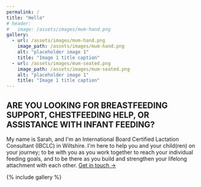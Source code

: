 ```yaml
---
permalink: /
title: "Hello"
# header:
#   image: /assets/images/mum-hand.png
gallery:
  - url: /assets/images/mum-hand.png
    image_path: /assets/images/mum-hand.png
    alt: "placeholder image 1"
    title: "Image 1 title caption"
  - url: /assets/images/mum-seated.png
    image_path: /assets/images/mum-seated.png
    alt: "placeholder image 1"
    title: "Image 1 title caption"
---
```


## ARE YOU LOOKING FOR BREASTFEEDING SUPPORT, CHESTFEEDING HELP, OR ASSISTANCE WITH INFANT FEEDING?

My name is Sarah, and I'm an International Board Certified Lactation Consultant (IBCLC) in Wiltshire.  I'm here to help you and your child(ren) on your journey; to be with you as you work together to reach your individual feeding goals, and to be there as you build and strengthen your lifelong attachment with each other. [Get in touch →](./contact)

{% include gallery %}